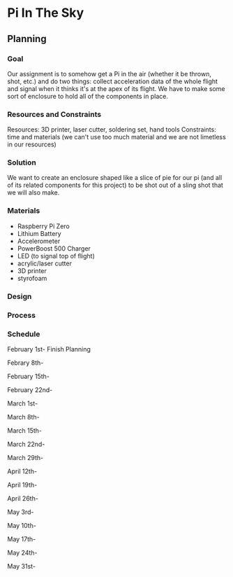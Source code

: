 # Pi In The Sky

## Planning

### Goal
Our assignment is to somehow get a Pi in the air (whether it be thrown, shot, etc.) and do two things: collect acceleration data of the whole flight and signal when it thinks it's at the apex of its flight. We have to make some sort of enclosure to hold all of the components in place. 

### Resources and Constraints
Resources: 3D printer, laser cutter, soldering set, hand tools
Constraints: time and materials (we can't use too much material and we are not limetless in our resources)

### Solution
We want to create an enclosure shaped like a slice of pie for our pi (and all of its related components for this project) to be shot out of a sling shot that we will also make. 

### Materials
- Raspberry Pi Zero
- Lithium Battery
- Accelerometer
- PowerBoost 500 Charger
- LED (to signal top of flight)
- acrylic/laser cutter
- 3D printer
- styrofoam

### Design



### Process



### Schedule

February 1st- Finish Planning

Febrary 8th-

February 15th-

February 22nd-

March 1st-

March 8th-

March 15th-

March 22nd- 

March 29th-

April 12th-

April 19th-

April 26th-

May 3rd-

May 10th-

May 17th-

May 24th-

May 31st- 


